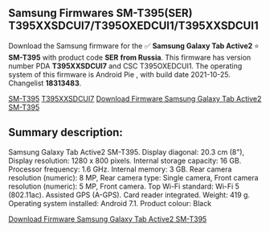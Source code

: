 <h2>Samsung Firmwares SM-T395(SER) T395XXSDCUI7/T395OXEDCUI1/T395XXSDCUI1</h2>
Download the Samsung firmware for the ✅ <strong>Samsung Galaxy Tab Active2 </strong> ⭐ <strong>SM-T395</strong> with product code <strong>SER</strong> <strong> from Russia</strong>. This firmware has version number PDA <strong>T395XXSDCUI7</strong> and CSC T395OXEDCUI1. The operating system of this firmware is Android Pie , with build date 2021-10-25. Changelist <strong>18313483</strong>.


[SM-T395](https://samfirm.shop/samsung/model/SM-T395)
[T395XXSDCUI7](https://samfirm.shop/samsung/pda/T395XXSDCUI7)
[Download Firmware Samsung Galaxy Tab Active2 SM-T395](https://samfirm.shop/samsung/firmware/468046)
<h2>Summary description:</h2>
<p>Samsung Galaxy Tab Active2 SM-T395. Display diagonal: 20.3 cm (8"), Display resolution: 1280 x 800 pixels. Internal storage capacity: 16 GB. Processor frequency: 1.6 GHz. Internal memory: 3 GB. Rear camera resolution (numeric): 8 MP, Rear camera type: Single camera, Front camera resolution (numeric): 5 MP, Front camera. Top Wi-Fi standard: Wi-Fi 5 (802.11ac). Assisted GPS (A-GPS). Card reader integrated. Weight: 419 g. Operating system installed: Android 7.1. Product colour: Black</p>


[Download Firmware Samsung Galaxy Tab Active2 SM-T395](https://samfirm.shop/samsung/firmware/468046)
